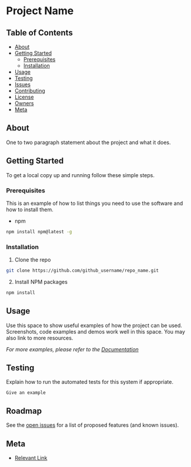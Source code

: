 # Project Name

<!-- PROJECT SHIELDS -->
<!--
*** Add Project Shields here. Several of Elhubs systems provide shields, so why not use them to give info at a glance.
*** [TeamCity Builds][SonarQube Quality Gate][SonarQube Vulnerabilities][SonarQube bugs][SonarQube smells][SonarQube Coverage]
-->

<!-- TABLE OF CONTENTS -->
## Table of Contents

* [About](#about)
* [Getting Started](#getting-started)
  * [Prerequisites](#prerequisites)
  * [Installation](#installation)
* [Usage](#usage)
* [Testing](#testing)
* [Issues](link-to-issues)
* [Contributing](link-to-contributing-file)
* [License](link-to-license-file)
* [Owners](link-to-codeowners-file)
* [Meta](#meta)


<!-- ABOUT THE PROJECT -->
## About

One to two paragraph statement about the project and what it does.


<!-- GETTING STARTED -->
## Getting Started

To get a local copy up and running follow these simple steps.

### Prerequisites

This is an example of how to list things you need to use the software and how to install them.
* npm
```sh
npm install npm@latest -g
```

### Installation

1. Clone the repo
```sh
git clone https://github.com/github_username/repo_name.git
```
2. Install NPM packages
```sh
npm install
```


<!-- USAGE EXAMPLES -->
## Usage

Use this space to show useful examples of how the project can be used. Screenshots, code examples and demos work well in this space. You may also link to
more resources.

_For more examples, please refer to the [Documentation](https://example.com)_


<!-- TESTING -->
## Testing

Explain how to run the automated tests for this system if appropriate.

```
Give an example
```

<!-- ROADMAP -->
## Roadmap

See the [open issues](https://jira.elhub.cloud/link-to-issues) for a list of proposed features (and known issues).


<!-- META -->
## Meta

* [Relevant Link](https://elhub.cloud)
